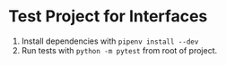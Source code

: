 # Test Project for Interfaces

1. Install dependencies with `pipenv install --dev`
2. Run tests with `python -m pytest` from root of project.


